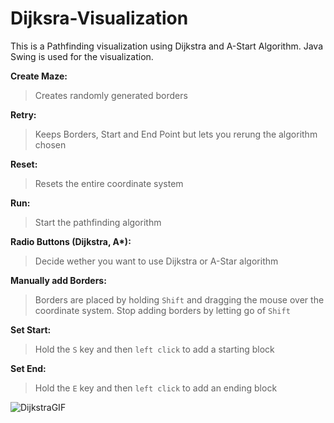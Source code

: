 # Dijksra-Visualization
This is a Pathfinding visualization using Dijkstra and A-Start Algorithm. Java Swing is used for the visualization.

**Create Maze:** 
>Creates randomly generated borders

**Retry:**
>Keeps Borders, Start and End Point but lets you rerung the algorithm chosen

**Reset:**
>Resets the entire coordinate system

**Run:**
>Start the pathfinding algorithm

**Radio Buttons (Dijkstra, A\*):**
>Decide wether you want to use Dijkstra or A-Star algorithm

**Manually add Borders:**
>Borders are placed by holding `Shift` and dragging the mouse over the coordinate system. Stop adding borders by letting go of `Shift`

**Set Start:**
>Hold the `S` key and then `left click` to add a starting block

**Set End:**
>Hold the `E` key and then `left click` to add an ending block

![DijkstraGIF](https://github.com/Ricardo-Straub/Dijksra-Visualization/assets/108030615/66fa7e50-05b6-4289-ae78-573c411a6c17)
